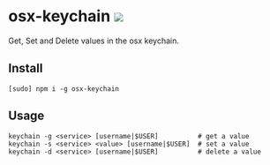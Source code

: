 # osx-keychain [![](https://travis-ci.org/matthewhadley/osx-keychain.svg)](https://travis-ci.org/matthewhadley/osx-keychain)

Get, Set and Delete values in the osx keychain.

## Install

```
[sudo] npm i -g osx-keychain
```

## Usage

```
keychain -g <service> [username|$USER]          # get a value
keychain -s <service> <value> [username|$USER]  # set a value
keychain -d <service> [username|$USER]          # delete a value
```
